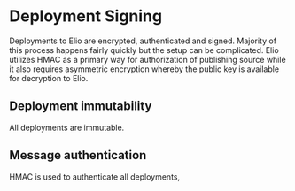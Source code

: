 # Deployment Signing
Deployments to Elio are encrypted, authenticated and signed. Majority of this process happens fairly quickly but the setup can be complicated. Elio utilizes HMAC as a primary way for authorization of publishing source while it also requires asymmetric encryption whereby the public key is available for decryption to Elio.

## Deployment immutability
All deployments are immutable. 

## Message authentication
HMAC is used to authenticate all deployments,
